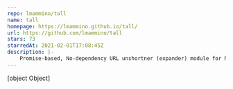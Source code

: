 ```yaml
---
repo: lmammino/tall
name: tall
homepage: https://lmammino.github.io/tall/
url: https://github.com/lmammino/tall
stars: 73
starredAt: 2021-02-01T17:08:45Z
description: |-
    Promise-based, No-dependency URL unshortner (expander) module for Node.js
---
```


[object Object]
